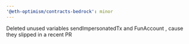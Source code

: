 ```yaml
---
'@eth-optimism/contracts-bedrock': minor
---
```


Deleted unused variables sendImpersonatedTx and FunAccount , cause they slipped in a recent PR
